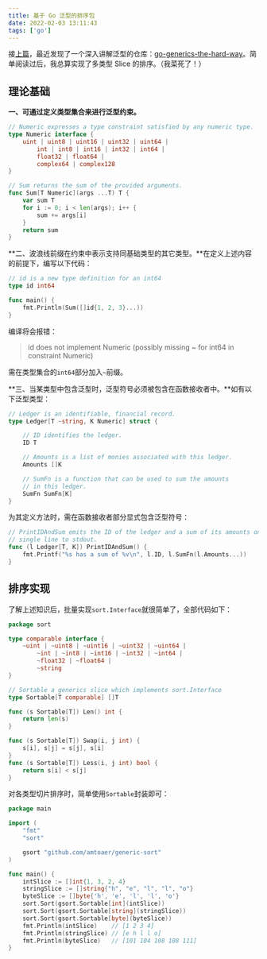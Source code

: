 ```yaml
---
title: 基于 Go 泛型的排序包
date: 2022-02-03 13:11:43
tags: ['go'] 
---
```


接[上篇](https://blog.allwens.work/goGenerics/)，最近发现了一个深入讲解泛型的仓库：[go-generics-the-hard-way](https://github.com/akutz/go-generics-the-hard-way)。简单阅读过后，我总算实现了多类型 Slice 的排序。（我菜死了！）

<!--more-->

## 理论基础

**一、可通过定义类型集合来进行泛型约束。**

```go
// Numeric expresses a type constraint satisfied by any numeric type.
type Numeric interface {
	uint | uint8 | uint16 | uint32 | uint64 |
		int | int8 | int16 | int32 | int64 |
		float32 | float64 |
		complex64 | complex128
}

// Sum returns the sum of the provided arguments.
func Sum[T Numeric](args ...T) T {
	var sum T
	for i := 0; i < len(args); i++ {
		sum += args[i]
	}
	return sum
}
```

**二、波浪线前缀在约束中表示支持同基础类型的其它类型。**在定义上述内容的前提下，编写以下代码：

```go
// id is a new type definition for an int64
type id int64

func main() {
	fmt.Println(Sum([]id{1, 2, 3}...))
}
```

编译将会报错：

> id does not implement Numeric (possibly missing ~ for int64 in constraint Numeric)

需在类型集合的`int64`部分加入`~`前缀。

**三、当某类型中包含泛型时，泛型符号必须被包含在函数接收者中。**如有以下泛型类型：

```go
// Ledger is an identifiable, financial record.
type Ledger[T ~string, K Numeric] struct {

	// ID identifies the ledger.
	ID T

	// Amounts is a list of monies associated with this ledger.
	Amounts []K

	// SumFn is a function that can be used to sum the amounts
	// in this ledger.
	SumFn SumFn[K]
}
```

为其定义方法时，需在函数接收者部分显式包含泛型符号：

```go
// PrintIDAndSum emits the ID of the ledger and a sum of its amounts on a
// single line to stdout.
func (l Ledger[T, K]) PrintIDAndSum() {
	fmt.Printf("%s has a sum of %v\n", l.ID, l.SumFn(l.Amounts...))
}
```

## 排序实现

了解上述知识后，批量实现`sort.Interface`就很简单了，全部代码如下：

```go
package sort

type comparable interface {
	~uint | ~uint8 | ~uint16 | ~uint32 | ~uint64 |
		~int | ~int8 | ~int16 | ~int32 | ~int64 |
		~float32 | ~float64 |
		~string
}

// Sortable a generics slice which implements sort.Interface
type Sortable[T comparable] []T

func (s Sortable[T]) Len() int {
	return len(s)
}

func (s Sortable[T]) Swap(i, j int) {
	s[i], s[j] = s[j], s[i]
}
func (s Sortable[T]) Less(i, j int) bool {
	return s[i] < s[j]
}
```

对各类型切片排序时，简单使用`Sortable`封装即可：

```go
package main

import (
	"fmt"
	"sort"

	gsort "github.com/amtoaer/generic-sort"
)

func main() {
	intSlice := []int{1, 3, 2, 4}
	stringSlice := []string{"h", "e", "l", "l", "o"}
	byteSlice := []byte{'h', 'e', 'l', 'l', 'o'}
	sort.Sort(gsort.Sortable[int](intSlice))
	sort.Sort(gsort.Sortable[string](stringSlice))
	sort.Sort(gsort.Sortable[byte](byteSlice))
	fmt.Println(intSlice)    // [1 2 3 4]
	fmt.Println(stringSlice) // [e h l l o]
	fmt.Println(byteSlice)   // [101 104 108 108 111]
}
```

